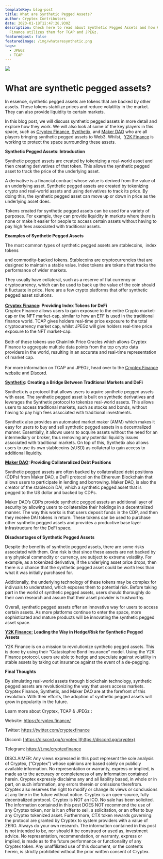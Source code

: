 ```yaml
---
templateKey: blog-post
title: What are Synthetic Pegged Assets?
author: Cryptex Contributors
date: 2023-01-18T12:47:28.930Z
description: Check here to read about Synthetic Pegged Assets and how Cryptex
  Finance utilizes them for TCAP and JPEGz.
featuredpost: false
featuredimage: /img/whataresynthetic.png
tags:
  - JPEGz
  - TCAP
---
```

![](/img/whataresynthetic.png)

# What are synthetic pegged assets? 

In essence, synthetic pegged assets are tokens that are backed by other assets. These tokens stabilize prices and reduce volatility in the market. They can also provide liquidity to certain markets.

In this blog post, we will discuss synthetic pegged assets in more detail and explore how they work. We will also look at some of the key players in this space, such as [Cryptex Finance,](http://cryptex.finance) [Synthetix](https://synthetix.io/), and [Maker DAO](https://makerdao.com/en/) who are all players bringing synthetic pegged assets to Web3. Whilst,  [Y2K Finance](https://www.y2k.finance/) is working to protect the space surrounding these assets.



**Synthetic Pegged Assets: Introduction**

Synthetic pegged assets are created by tokenizing a real-world asset and then creating derivatives of that token. This allows the synthetic pegged asset to track the price of the underlying asset. 

A derivative is a financial contract whose value is derived from the value of an underlying asset. Synthetic pegged assets are created by tokenizing crypto and real-world assets and using derivatives to track its price. By doing this, the synthetic pegged asset can move up or down in price as the underlying asset does.

Tokens created for synthetic pegged assets can be used for a variety of purposes. For example, they can provide liquidity in markets where there is none or make it easier for people to access certain assets without having to pay high fees associated with traditional assets.



**Examples of Synthetic Pegged Assets**

The most common types of synthetic pegged assets are stablecoins,  index tokens

and commodity-backed tokens. Stablecoins are cryptocurrencies that are designed to maintain a stable value. Index tokens are tokens that tracks the performance of wider markets.

They usually have collateral, such as a reserve of fiat currency or cryptocurrency, which can be used to back up the value of the coin should it fluctuate in price. Here are a few crypto platforms that offer synthetic pegged asset solutions.\
\
**[Cryptex Finance](https://cryptex.finance/): Providing Index Tokens for DeFi**\
Cryptex Finance allows users to gain exposure to the entire Crypto market-cap or the NFT market-cap, similar to how an ETF is used in the traditional finance world. TCAP gives holders real-time price exposure to the total cryptocurrency market cap, whilst JPEGz will give holders real-time price exposure to the NFT market-cap.\
\
Both of these tokens use Chainlink Price Oracles which allows Cryptex Finance to aggregate multiple data points from the top crypto data providers in the world, resulting in an accurate and real-time representation of market cap.\
\
For more information on TCAP and JPEGz, head over to the [Cryptex Finance website](https://cryptex.finance/) and [Discord](http://discord.gg/cryptex). 

**[Synthetix](https://synthetix.io/): Creating a Bridge Between Traditional Markets and DeFi**

Synthetix is a protocol that allows users to aquire synthetic pegged assets with ease. The synthetic pegged asset is built on synthetic derivatives and leverages the Synthetix protocol to tokenize real-world assets. This allows users to access traditional markets, such as stocks and bonds, without having to pay high fees associated with traditional investments.

Synthetix also provides an automated market maker (AMM) which makes it easy for users to buy and sell synthetic pegged assets in a decentralized manner. Essentially, it allows users to acquire assets without the need for an intermediary or broker, thus removing any potential liquidity issues associated with traditional markets. On top of this, Synthetix also allows users to use its own stablecoins (sUSD) as collateral to gain access to additional liquidity.

**[Maker DAO](https://makerdao.com/en/): Providing Collateralized Debt Positions**

Synthetic pegged assets are often backed by collateralized debt positions (CDPs) from Maker DAO, a DeFi protocol on the Ethereum Blockchain that allows users to participate in lending and borrowing. Maker DAO, is also the creator of the stablecoin DAI, which a synthetic pegged asset that is pegged to the US dollar and backed by CDPs.

Maker DAO’s CDPs provide synthetic pegged assets an additional layer of security by allowing users to collateralize their holdings in a decentralized manner. The way this works is that users deposit funds in the CDP, and then they receive DAI tokens in return. These tokens can be used to purchase other synthetic pegged assets and provides a productive base layer infrastructure for the DeFi space.

**Disadvantages of Synthetic Pegged Assets**

Despite the benefits of synthetic pegged assets, there are some risks associated with them. One risk is that since these assets are not backed by any physical commodity or currency, are subject to extreme volatility. For example, as a tokenized derivative, if the underlying asset price drops, then there is a chance that the synthetic pegged asset could be worth less than what it was initially purchased for.

Additionally, the underlying technology of these tokens may be complex for indivuals to understand, which exposes them to potential risk. Before taking part in the world of synthetic pegged assets, users should thoroughly do their own research and assure that their asset provider is trustworthy.  

Overall, synthetic pegged assets offer an innovative way for users to access certain assets. As more platforms continue to enter the space, more sophisticated and mature products will be innovating the synthetic pegged asset space.



**[Y2K Finance:](https://www.y2k.finance/) Leading the Way in Hedge/Risk for Synthetic Pegged Assets**

Y2K Finance is on a mission to revolutionize synthetic pegged assets. This is done by using their “Catastophre Bond Insurance” model. Using the Y2K Finance protocol, users are able to hedge and speculate against volatility in stable assets by taking out insurance against the event of a de-pegging.  



**Final Thoughts**

By simulating real-world assets through blockchain technology, synthetic pegged assets are revolutionizing the way that users access markets. Cryptex Finance, Synthetix, and Maker DAO are at the forefront of this revolution. With their efforts, the adoption of synthetic pegged assets will grow in popularity in the future.



Learn more about Cryptex, TCAP & JPEGz :

Website: <https://cryptex.finance/>

Twitter: <https://twitter.com/cryptexfinance>

Discord: [https://discord.gg/cryptex ](https://discord.gg/cryptex)

Telegram: <https://t.me/cryptexfinance>



DISCLAIMER: Any views expressed in this post represent the sole analysis of Cryptex, (“Cryptex”) whose opinions are based solely on publicly available information. No representation or warranty, express or implied, is made as to the accuracy or completeness of any information contained herein. Cryptex expressly disclaims any and all liability based, in whole or in part, on such information, any errors therein or omissions therefrom. Cryptex also reserves the right to modify or change its views or conclusions at any time in the future without notice. Cryptex is an open-source, fully decentralized protocol. Cryptex is NOT an ICO. No sale has been solicited. The information contained in this post DOES NOT recommend the use of any Cryptex token, nor is it an offer to sell, a solicitation, or an offer to buy any Cryptex tokenized asset. Furthermore, CTX token rewards governing the protocol are granted by Cryptex to system providers with a value of ZERO. Always do your own research. The information contained in this post is not intended to be, nor should it be construed or used as, investment advice. No representation, recommendation, or warranty, express or implied, is made as to the future performance or functionality of any Cryptex token. Any unaffiliated use of this document, or the contents herein, is strictly prohibited without the prior written consent of Cryptex.